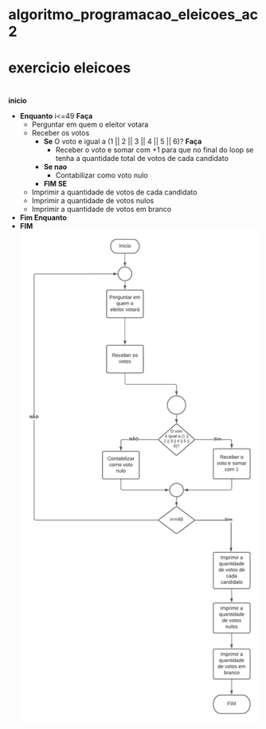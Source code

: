 # algoritmo_programacao_eleicoes_ac2
# exercicio eleicoes
#
**inicio**
   - **Enquanto** i<=49 **Faça**
     - Perguntar em quem o eleitor votara
     - Receber os votos
       - **Se** O voto e igual a (1 || 2 || 3 || 4 || 5 || 6)? **Faça**
         - Receber o voto e somar com +1 para que no final do loop se tenha a quantidade total de votos de cada candidato
       - **Se nao**
         - Contabilizar como voto nulo
       - **FIM SE**
     - Imprimir a quantidade de votos de cada candidato
     - Imprimir a quantidade de votos nulos
     - Imprimir a quantidade de votos em branco
   - **Fim Enquanto**
- **FIM**
![isso e uma imagem](https://github.com/Lopes-Vitor/algoritmo_programacao_eleicoes_ac2/blob/main/DiagramaEleicoes.png)
